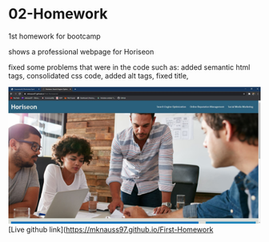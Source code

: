 # 02-Homework
1st homework for bootcamp

shows a professional webpage for Horiseon

fixed some problems that were in the code
such as:
added semantic html tags,
consolidated css code,
added alt tags,
fixed title,

![screenshot](assets/assets/images/screenshot.JPG)
[Live github link](https://mknauss97.github.io/First-Homework